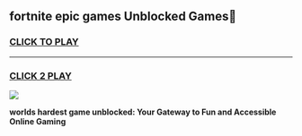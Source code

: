 
## fortnite epic games Unblocked Games👋
<h3>
<a href="https://premium.freeplayer.one?title=fortnite_epic_games&ref=16F">CLICK TO PLAY</a></h3>
<hr>

<h3>
<a href="https://premium.freeplayer.one?title=fortnite_epic_games&ref=16F">CLICK 2 PLAY</a>
  
</h3>

<a href="https://premium.freeplayer.one?title=fortnite_epic_games&ref=16F/"><img src="https://clearcache.store/games.png"></a>


**worlds hardest game unblocked: Your Gateway to Fun and Accessible Online Gaming**
